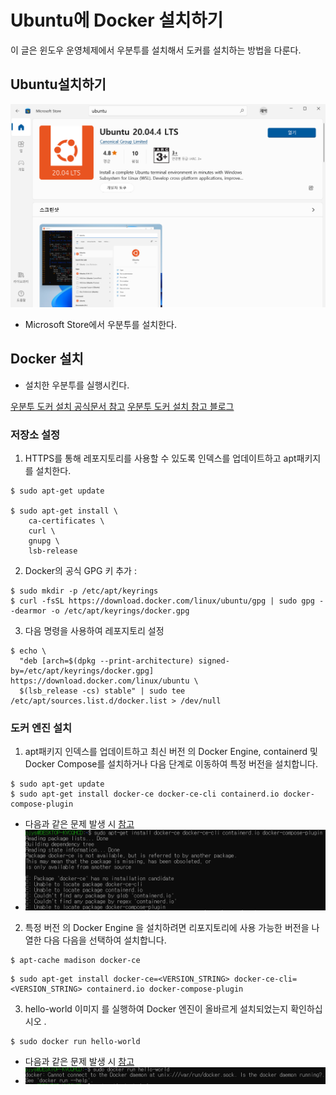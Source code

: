 # Ubuntu에 Docker 설치하기

이 글은 윈도우 운영체제에서 우분투를 설치해서 도커를 설치하는 방법을 다룬다.

## Ubuntu설치하기
![우분투 설치](https://github.com/JaeyeongPark/TIL/blob/main/webRTC/img/%EC%9A%B0%EB%B6%84%ED%88%AC%EC%84%A4%EC%B9%98.PNG)
* Microsoft Store에서 우분투를 설치한다.

## Docker 설치
* 설치한 우분투를 실행시킨다.

[우분투 도커 설치 공식문서 참고](https://docs.docker.com/engine/install/ubuntu/)
[우분투 도커 설치 참고 블로그](https://teang1995.tistory.com/19)

### 저장소 설정
1. HTTPS를 통해 레포지토리를 사용할 수 있도록 인덱스를 업데이트하고 apt패키지를 설치한다.
```
$ sudo apt-get update

$ sudo apt-get install \
    ca-certificates \
    curl \
    gnupg \
    lsb-release
```

2. Docker의 공식 GPG 키 추가 :
```
$ sudo mkdir -p /etc/apt/keyrings
$ curl -fsSL https://download.docker.com/linux/ubuntu/gpg | sudo gpg --dearmor -o /etc/apt/keyrings/docker.gpg
```

3. 다음 명령을 사용하여 레포지토리 설정
```
$ echo \
  "deb [arch=$(dpkg --print-architecture) signed-by=/etc/apt/keyrings/docker.gpg] https://download.docker.com/linux/ubuntu \
  $(lsb_release -cs) stable" | sudo tee /etc/apt/sources.list.d/docker.list > /dev/null 
```

### 도커 엔진 설치
1. apt패키지 인덱스를 업데이트하고 최신 버전 의 Docker Engine, containerd 및 Docker Compose를 설치하거나 다음 단계로 이동하여 특정 버전을 설치합니다.
```
$ sudo apt-get update
$ sudo apt-get install docker-ce docker-ce-cli containerd.io docker-compose-plugin
```

* 다음과 같은 문제 발생 시 [참고](https://boying-blog.tistory.com/82)
* ![도커엔진설치에러](https://github.com/JaeyeongPark/TIL/blob/main/webRTC/img/%EB%8F%84%EC%BB%A4%EC%97%94%EC%A7%84%20%EC%84%A4%EC%B9%98%EC%97%90%EB%9F%AC.PNG)



2. 특정 버전 의 Docker Engine 을 설치하려면 리포지토리에 사용 가능한 버전을 나열한 다음 다음을 선택하여 설치합니다.
```
$ apt-cache madison docker-ce
```
```
$ sudo apt-get install docker-ce=<VERSION_STRING> docker-ce-cli=<VERSION_STRING> containerd.io docker-compose-plugin
```

3. hello-world 이미지 를 실행하여 Docker 엔진이 올바르게 설치되었는지 확인하십시오 .

```
$ sudo docker run hello-world
```

* 다음과 같은 문제 발생 시 [참고](https://velog.io/@pop8682/Docker-Cannot-connect-to-the-Docker-daemon-at-unixvarrundocker.sock.-Is-the-docker-daemon-running-%EC%97%90%EB%9F%AC-%ED%95%B4%EA%B2%B0)
* ![docker-ce 설치에러](https://github.com/JaeyeongPark/TIL/blob/main/webRTC/img/docker-ce%EC%84%A4%EC%B9%98%EC%97%90%EB%9F%AC.PNG)

